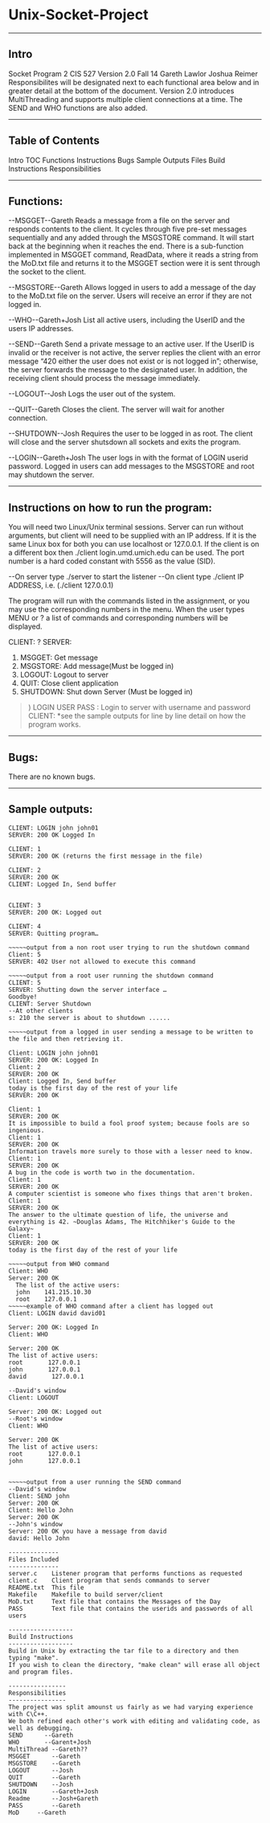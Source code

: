 Unix-Socket-Project
===================
----------
Intro
----------
Socket Program 2 CIS 527
Version 2.0
Fall 14
Gareth Lawlor
Joshua Reimer
Responsibilites will be designated next to each functional area below and in greater detail at the bottom of the document.
Version 2.0 introduces MultiThreading and supports multiple client connections at a time.  The SEND and WHO functions are also added.

-----------------
Table of Contents
-----------------
Intro
TOC
Functions
Instructions
Bugs
Sample Outputs
Files
Build Instructions
Responsibilities

----------
Functions:
----------
--MSGGET--Gareth
Reads a message from a file on the server and responds contents to the client.  It cycles through five pre-set messages sequentially and any added through the MSGSTORE command. It will start back at the beginning when it reaches the end.  There is a sub-function implemented in MSGGET command, ReadData, where it reads a string from the MoD.txt file and returns it to the MSGGET section were it is sent through the socket to the client.

--MSGSTORE--Gareth
Allows logged in users to add a message of the day to the MoD.txt file on the server.  Users will receive an error if they are not logged in.

--WHO--Gareth+Josh
List all active users, including the UserID and the users IP addresses.

--SEND--Gareth
Send a private message to an active user.  If the UserID is invalid or the receiver is not active, the server replies the client with an error message “420 either the user does not exist or is not logged in”; otherwise, the server forwards the message to the designated user.  In addition, the receiving client should process the message immediately.

--LOGOUT--Josh
Logs the user out of the system.

--QUIT--Gareth
Closes the client.  The server will wait for another connection.

--SHUTDOWN--Josh
Requires the user to be logged in as root.  The client will close and the server shutsdown all sockets and exits the program.

--LOGIN--Gareth+Josh
The user logs in with the format of LOGIN userid password.  Logged in users can add messages to the MSGSTORE and root may shutdown the server.

---------------------------------------
Instructions on how to run the program:
---------------------------------------
You will need two Linux/Unix terminal sessions.  Server can run without arguments, but client will need to be supplied with an IP address.  If it is the same Linux box for both you can use localhost or 127.0.0.1.  If the client is on a different box then ./client login.umd.umich.edu can be used.
The port number is a hard coded constant with 5556 as the value (SID).

--On server type ./server to start the listener
--On client type ./client IP ADDRESS, i.e. (./client 127.0.0.1)

The program will run with the commands listed in the assignment, or you may use the corresponding numbers in the menu.  When the user types MENU or ? a list of commands and corresponding numbers will be displayed.

CLIENT: ?
SERVER:
1) MSGGET: Get message
2) MSGSTORE: Add message(Must be logged in)
3) LOGOUT: Logout to server
4) QUIT: Close client application
5) SHUTDOWN: Shut down Server (Must be logged in)
>) LOGIN USER PASS : Login to server with username and password
CLIENT:
*see the sample outputs for line by line detail on how the program works.

------
Bugs: 
------
There are no known bugs.

---------------
Sample outputs:
---------------
~~~~~output from a LOGIN command
CLIENT: LOGIN john john01
SERVER: 200 OK Logged In

CLIENT: 1
SERVER: 200 OK (returns the first message in the file)

CLIENT: 2
SERVER: 200 OK 
CLIENT: Logged In, Send buffer


CLIENT: 3
SERVER: 200 OK: Logged out

CLIENT: 4
SERVER: Quitting program…

~~~~~output from a non root user trying to run the shutdown command
Client: 5
SERVER: 402 User not allowed to execute this command

~~~~~output from a root user running the shutdown command
CLIENT: 5
SERVER: Shutting down the server interface …
Goodbye!
CLIENT: Server Shutdown
--At other clients
s: 210 the server is about to shutdown ......

~~~~~output from a logged in user sending a message to be written to the file and then retrieving it.

Client: LOGIN john john01
SERVER: 200 OK: Logged In
Client: 2
SERVER: 200 OK
Client: Logged In, Send buffer
today is the first day of the rest of your life
SERVER: 200 OK

Client: 1
SERVER: 200 OK
It is impossible to build a fool proof system; because fools are so ingenious.
Client: 1
SERVER: 200 OK
Information travels more surely to those with a lesser need to know.
Client: 1
SERVER: 200 OK
A bug in the code is worth two in the documentation.
Client: 1
SERVER: 200 OK
A computer scientist is someone who fixes things that aren't broken.
Client: 1
SERVER: 200 OK
The answer to the ultimate question of life, the universe and everything is 42. ~Douglas Adams, The Hitchhiker's Guide to the Galaxy~
Client: 1
SERVER: 200 OK
today is the first day of the rest of your life

~~~~~output from WHO command
Client: WHO
Server: 200 OK
  The list of the active users:
  john    141.215.10.30
  root    127.0.0.1
~~~~~example of WHO command after a client has logged out 
Client: LOGIN david david01

Server: 200 OK: Logged In
Client: WHO

Server: 200 OK
The list of active users:
root       127.0.0.1
john       127.0.0.1
david       127.0.0.1

--David's window
Client: LOGOUT

Server: 200 OK: Logged out
--Root's window
Client: WHO

Server: 200 OK
The list of active users:
root       127.0.0.1
john       127.0.0.1

  
~~~~~output from a user running the SEND command
--David's window
Client: SEND john
Server: 200 OK
Client: Hello John
Server: 200 OK
--John's window
Server: 200 OK you have a message from david
david: Hello John

--------------
Files Included
--------------
server.c	Listener program that performs functions as requested
client.c	Client program that sends commands to server
README.txt	This file
Makefile	Makefile to build server/client
MoD.txt		Text file that contains the Messages of the Day
PASS		Text file that contains the userids and passwords of all users

------------------
Build Instructions
------------------
Build in Unix by extracting the tar file to a directory and then typing "make".
If you wish to clean the directory, "make clean" will erase all object and program files.

----------------
Responsibilities
----------------
The project was split amounst us fairly as we had varying experience with C\C++.
We both refined each other's work with editing and validating code, as well as debugging.
SEND      --Gareth
WHO       --Garent+Josh
MultiThread --Gareth??
MSGGET		--Gareth
MSGSTORE	--Gareth
LOGOUT		--Josh
QUIT		--Gareth
SHUTDOWN	--Josh
LOGIN		--Gareth+Josh
Readme 		--Josh+Gareth
PASS		--Gareth
MoD		--Gareth
